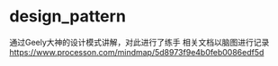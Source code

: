 # design_pattern

通过Geely大神的设计模式讲解，对此进行了练手
相关文档以脑图进行记录
https://www.processon.com/mindmap/5d8973f9e4b0feb0086edf5d

